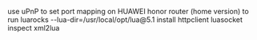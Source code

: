 use uPnP to set port mapping on HUAWEI honor router (home version)
to run 
luarocks --lua-dir=/usr/local/opt/lua\@5.1 install httpclient luasocket inspect xml2lua 
